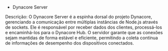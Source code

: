 - Dynacore Server

Descrição: O Dynacore Server é a espinha dorsal do projeto Dynacore, gerenciando a comunicação entre múltiplas instâncias de Node.js através de sockets. Ele é responsável por receber dados dos clientes, processá-los e encaminhá-los para o Dynacore Hub. O servidor garante que as conexões sejam mantidas de forma estável e eficiente, permitindo a coleta contínua de informações de desempenho dos dispositivos conectados.
